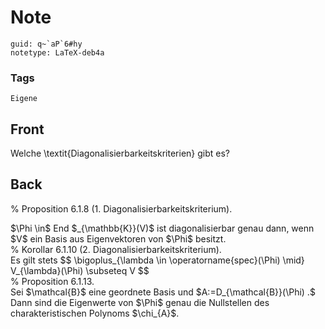 # Note
```
guid: q~`aP`6#hy
notetype: LaTeX-deb4a
```

### Tags
```
Eigene
```

## Front
Welche \textit{Diagonalisierbarkeitskriterien} gibt es?

## Back
% Proposition 6.1.8 (1. Diagonalisierbarkeitskriterium).
<div>
  $\Phi \in$ End $_{\mathbb{K}}(V)$ ist diagonalisierbar genau
  dann, wenn $V$ ein Basis aus Eigenvektoren von $\Phi$ besitzt.
  <div>
    % Korollar 6.1.10 (2. Diagonalisierbarkeitskriterium).
  </div>
  <div>
    Es gilt stets $$ \bigoplus_{\lambda \in
    \operatorname{spec}(\Phi) \mid} V_{\lambda}(\Phi) \subseteq V
    $$
  </div>
</div>
<div>
  % Proposition 6.1.13.
</div>
<div>
  Sei $\mathcal{B}$ eine geordnete Basis und
  $A:=D_{\mathcal{B}}(\Phi) .$ Dann sind die Eigenwerte von $\Phi$
  genau die Nullstellen des charakteristischen Polynoms $\chi_{A}$.
</div>
